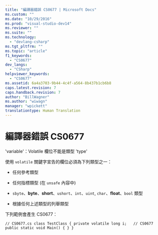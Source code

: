 ```yaml
---
title: "編譯器錯誤 CS0677 | Microsoft Docs"
ms.custom: ""
ms.date: "10/29/2016"
ms.prod: "visual-studio-dev14"
ms.reviewer: ""
ms.suite: ""
ms.technology: 
  - "devlang-csharp"
ms.tgt_pltfrm: ""
ms.topic: "article"
f1_keywords: 
  - "CS0677"
dev_langs: 
  - "CSharp"
helpviewer_keywords: 
  - "CS0677"
ms.assetid: 6a4a3703-9b44-4c4f-a564-8b437b1cb6b8
caps.latest.revision: 7
caps.handback.revision: 7
author: "BillWagner"
ms.author: "wiwagn"
manager: "wpickett"
translationtype: Human Translation
---
```

# 編譯器錯誤 CS0677
'variable'：Volatile 欄位不能是類型 'type'  
  
 使用 `volatile` 關鍵字宣告的欄位必須為下列類型之一：  
  
-   任何參考類型  
  
-   任何指標類型 \(在 `unsafe` 內容中\)  
  
-   `sbyte`、**byte**、**short**、`ushort`、`int`、`uint`, `char`、**float**、`bool` 類型  
  
-   根據任何上述類型的列舉類型  
  
 下列範例會產生 CS0677：  
  
```  
// CS0677.cs class TestClass { private volatile long i;   // CS0677 public static void Main() { } }  
```
